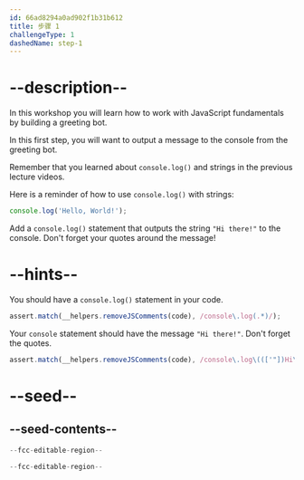 ```yaml
---
id: 66ad8294a0ad902f1b31b612
title: 步骤 1
challengeType: 1
dashedName: step-1
---
```


# --description--

In this workshop you will learn how to work with JavaScript fundamentals by building a greeting bot.

In this first step, you will want to output a message to the console from the greeting bot.

Remember that you learned about `console.log()` and strings in the previous lecture videos.

Here is a reminder of how to use `console.log()` with strings:

```js
console.log('Hello, World!');
```

Add a `console.log()` statement that outputs the string `"Hi there!"` to the console. Don't forget your quotes around the message!


# --hints--

You should have a `console.log()` statement in your code.

```js
assert.match(__helpers.removeJSComments(code), /console\.log(.*)/);
```

Your `console` statement should have the message `"Hi there!"`. Don't forget the quotes.

```js
assert.match(__helpers.removeJSComments(code), /console\.log\((['"])Hi\s+there!\1\);?/);
```

# --seed--

## --seed-contents--

```js
--fcc-editable-region--

--fcc-editable-region--
```
